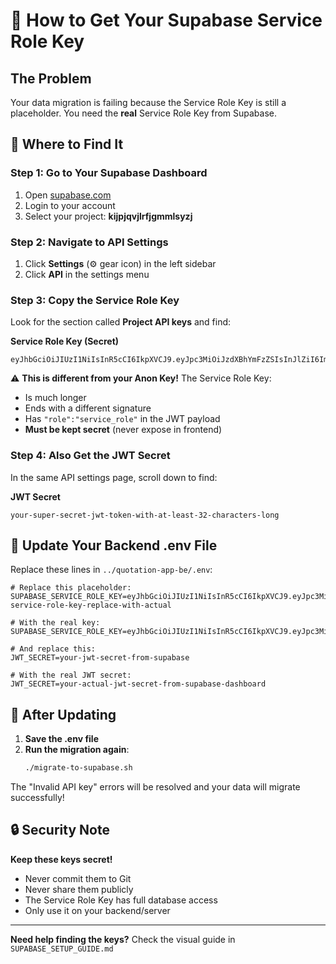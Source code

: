 # 🔑 How to Get Your Supabase Service Role Key

## The Problem
Your data migration is failing because the Service Role Key is still a placeholder. You need the **real** Service Role Key from Supabase.

## 📍 Where to Find It

### Step 1: Go to Your Supabase Dashboard
1. Open [supabase.com](https://supabase.com)
2. Login to your account
3. Select your project: **kijpjqvjlrfjgmmlsyzj**

### Step 2: Navigate to API Settings
1. Click **Settings** (⚙️ gear icon) in the left sidebar
2. Click **API** in the settings menu

### Step 3: Copy the Service Role Key
Look for the section called **Project API keys** and find:

**Service Role Key (Secret)**
```
eyJhbGciOiJIUzI1NiIsInR5cCI6IkpXVCJ9.eyJpc3MiOiJzdXBhYmFzZSIsInJlZiI6ImtpanBqcXZqbHJmamdtbWxzeXpqIiwicm9sZSI6InNlcnZpY2Vfcm9sZSIsImlhdCI6MTc1MDkyMjI0OCwiZXhwIjoyMDY2NDk4MjQ4fQ.REAL_SECRET_KEY_HERE
```

⚠️ **This is different from your Anon Key!** The Service Role Key:
- Is much longer
- Ends with a different signature
- Has `"role":"service_role"` in the JWT payload
- **Must be kept secret** (never expose in frontend)

### Step 4: Also Get the JWT Secret
In the same API settings page, scroll down to find:

**JWT Secret**
```
your-super-secret-jwt-token-with-at-least-32-characters-long
```

## 🔧 Update Your Backend .env File

Replace these lines in `../quotation-app-be/.env`:

```env
# Replace this placeholder:
SUPABASE_SERVICE_ROLE_KEY=eyJhbGciOiJIUzI1NiIsInR5cCI6IkpXVCJ9.eyJpc3MiOiJzdXBhYmFzZSIsInJlZiI6ImtpanBqcXZqbHJmamdtbWxzeXpqIiwicm9sZSI6InNlcnZpY2Vfcm9sZSIsImlhdCI6MTc1MDkyMjI0OCwiZXhwIjoyMDY2NDk4MjQ4fQ.example-service-role-key-replace-with-actual

# With the real key:
SUPABASE_SERVICE_ROLE_KEY=eyJhbGciOiJIUzI1NiIsInR5cCI6IkpXVCJ9.eyJpc3MiOiJzdXBhYmFzZSIsInJlZiI6ImtpanBqcXZqbHJmamdtbWxzeXpqIiwicm9sZSI6InNlcnZpY2Vfcm9sZSIsImlhdCI6MTc1MDkyMjI0OCwiZXhwIjoyMDY2NDk4MjQ4fQ.REAL_SECRET_KEY_FROM_SUPABASE

# And replace this:
JWT_SECRET=your-jwt-secret-from-supabase

# With the real JWT secret:
JWT_SECRET=your-actual-jwt-secret-from-supabase-dashboard
```

## 🚀 After Updating

1. **Save the .env file**
2. **Run the migration again**:
   ```bash
   ./migrate-to-supabase.sh
   ```

The "Invalid API key" errors will be resolved and your data will migrate successfully!

## 🔒 Security Note

**Keep these keys secret!**
- Never commit them to Git
- Never share them publicly
- The Service Role Key has full database access
- Only use it on your backend/server

---

**Need help finding the keys?** Check the visual guide in `SUPABASE_SETUP_GUIDE.md`
